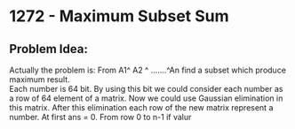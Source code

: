 # 1272 - Maximum Subset Sum
##  Problem Idea:
Actually the problem is:  From A1^ A2 ^ .......^An find a subset which produce maximum result.   
Each number is 64 bit. By using this bit we could consider each number as a row of 64 element of a matrix. Now we could use Gaussian elimination in this matrix. After this elimination each row of the new matrix represent a number. At first ans = 0. From row 0 to n-1   if valur 

<!--stackedit_data:
eyJoaXN0b3J5IjpbNTM2NzU0NTMxLC0xMjk4MTk5NzhdfQ==
-->